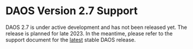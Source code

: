 # DAOS Version 2.7 Support

DAOS 2.7 is under active development and has not been released yet.
The release is planned for late 2023.
In the meantime, please refer to the support document for the
[latest](https://docs.daos.io/latest/release/support_matrix/)
stable DAOS release.
